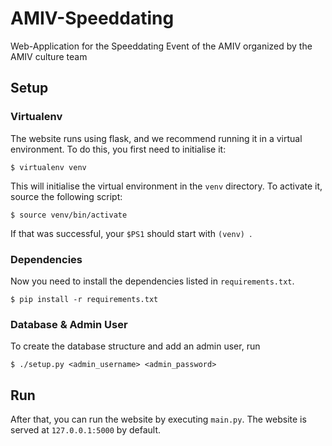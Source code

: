 # AMIV-Speeddating

Web-Application for the Speeddating Event of the AMIV organized by the AMIV
culture team

## Setup
### Virtualenv
The website runs using flask, and we recommend running it in a virtual
environment. To do this, you first need to initialise it:

	$ virtualenv venv

This will initialise the virtual environment in the `venv` directory. To
activate it, source the following script:

	$ source venv/bin/activate

If that was successful, your `$PS1` should start with `(venv) `.

### Dependencies
Now you need to install the dependencies listed in `requirements.txt`.

	$ pip install -r requirements.txt

### Database & Admin User
To create the database structure and add an admin user, run

	$ ./setup.py <admin_username> <admin_password>

## Run
After that, you can run the website by executing `main.py`. The website is
served at `127.0.0.1:5000` by default.
